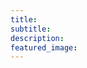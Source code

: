 ```yaml
---
title: 
subtitle: 
description: 
featured_image: 
---
```

<!---
![](/images/demo/about.jpg)

Please note, this contact form is for demo purposes only and is not monitored. Please contact us [via our website](https://jekyllthemes.io) if you need support.
--->